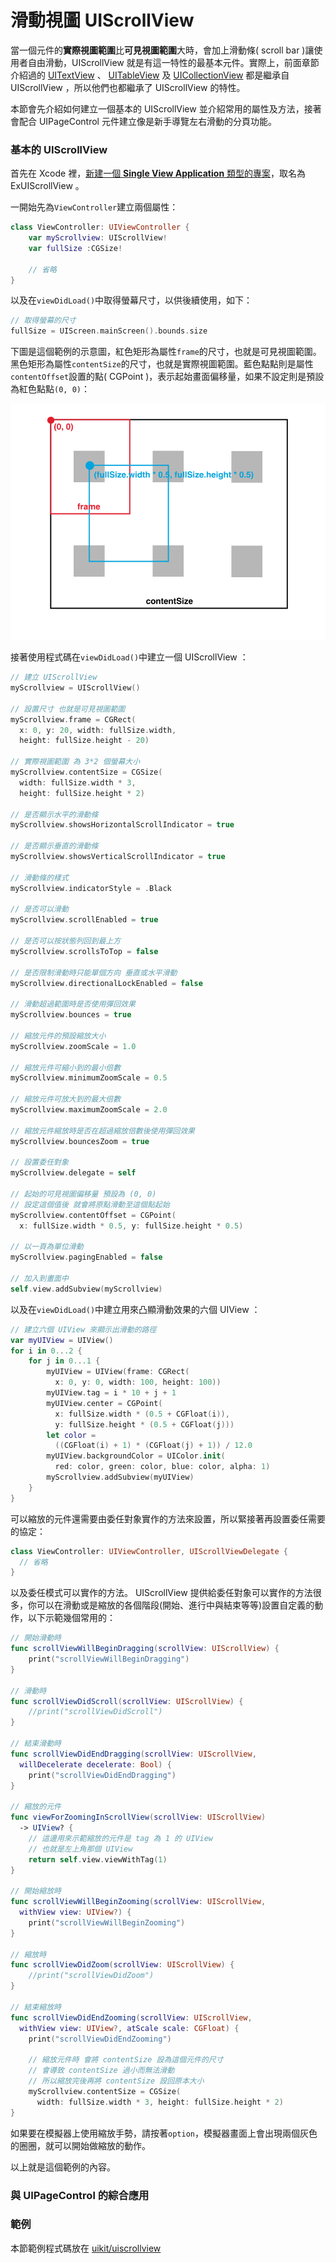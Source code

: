 # 滑動視圖 UIScrollView

當一個元件的**實際視圖範圍**比**可見視圖範圍**大時，會加上滑動條( scroll bar )讓使用者自由滑動，UIScrollView 就是有這一特性的最基本元件。實際上，前面章節介紹過的 [UITextView](../uikit/uitextview.md) 、 [UITableView](../uikit/uitableview.md) 及 [UICollectionView](../uikit/uicollectionview.md) 都是繼承自 UIScrollView ，所以他們也都繼承了 UIScrollView 的特性。

本節會先介紹如何建立一個基本的 UIScrollView 並介紹常用的屬性及方法，接著會配合 UIPageControl 元件建立像是新手導覽左右滑動的分頁功能。


### 基本的 UIScrollView

首先在 Xcode 裡，[新建一個 **Single View Application** 類型的專案](../more/open_project.md#create_a_new_project)，取名為 ExUIScrollView 。

一開始先為`ViewController`建立兩個屬性：

```swift
class ViewController: UIViewController {
    var myScrollview: UIScrollView!
    var fullSize :CGSize!
 
    // 省略
}

```

以及在`viewDidLoad()`中取得螢幕尺寸，以供後續使用，如下：

```swift
// 取得螢幕的尺寸
fullSize = UIScreen.mainScreen().bounds.size

```

下圖是這個範例的示意圖，紅色矩形為屬性`frame`的尺寸，也就是可見視圖範圍。黑色矩形為屬性`contentSize`的尺寸，也就是實際視圖範圍。藍色點點則是屬性`contentOffset`設置的點( CGPoint )，表示起始畫面偏移量，如果不設定則是預設為紅色點點`(0, 0)`：

![uiscrollview01](../images/uikit/uiscrollview/uiscrollview01.png)

接著使用程式碼在`viewDidLoad()`中建立一個 UIScrollView ：

```swift
// 建立 UIScrollView
myScrollview = UIScrollView()

// 設置尺寸 也就是可見視圖範圍
myScrollview.frame = CGRect(
  x: 0, y: 20, width: fullSize.width,
  height: fullSize.height - 20)

// 實際視圖範圍 為 3*2 個螢幕大小
myScrollview.contentSize = CGSize(
  width: fullSize.width * 3,
  height: fullSize.height * 2)

// 是否顯示水平的滑動條
myScrollview.showsHorizontalScrollIndicator = true

// 是否顯示垂直的滑動條
myScrollview.showsVerticalScrollIndicator = true

// 滑動條的樣式
myScrollview.indicatorStyle = .Black

// 是否可以滑動
myScrollview.scrollEnabled = true

// 是否可以按狀態列回到最上方
myScrollview.scrollsToTop = false

// 是否限制滑動時只能單個方向 垂直或水平滑動
myScrollview.directionalLockEnabled = false

// 滑動超過範圍時是否使用彈回效果
myScrollview.bounces = true

// 縮放元件的預設縮放大小
myScrollview.zoomScale = 1.0

// 縮放元件可縮小到的最小倍數
myScrollview.minimumZoomScale = 0.5

// 縮放元件可放大到的最大倍數
myScrollview.maximumZoomScale = 2.0

// 縮放元件縮放時是否在超過縮放倍數後使用彈回效果
myScrollview.bouncesZoom = true

// 設置委任對象
myScrollview.delegate = self

// 起始的可見視圖偏移量 預設為 (0, 0)
// 設定這個值後 就會將原點滑動至這個點起始
myScrollview.contentOffset = CGPoint(
  x: fullSize.width * 0.5, y: fullSize.height * 0.5)

// 以一頁為單位滑動
myScrollview.pagingEnabled = false

// 加入到畫面中
self.view.addSubview(myScrollview)

```

以及在`viewDidLoad()`中建立用來凸顯滑動效果的六個 UIView ：

```swift
// 建立六個 UIView 來顯示出滑動的路徑
var myUIView = UIView()
for i in 0...2 {
    for j in 0...1 {
        myUIView = UIView(frame: CGRect(
          x: 0, y: 0, width: 100, height: 100))
        myUIView.tag = i * 10 + j + 1
        myUIView.center = CGPoint(
          x: fullSize.width * (0.5 + CGFloat(i)),
          y: fullSize.height * (0.5 + CGFloat(j)))
        let color =
          ((CGFloat(i) + 1) * (CGFloat(j) + 1)) / 12.0
        myUIView.backgroundColor = UIColor.init(
          red: color, green: color, blue: color, alpha: 1)
        myScrollview.addSubview(myUIView)
    }
}

```

可以縮放的元件還需要由委任對象實作的方法來設置，所以緊接著再設置委任需要的協定：

```swift
class ViewController: UIViewController, UIScrollViewDelegate {
  // 省略
}

```

以及委任模式可以實作的方法。 UIScrollView 提供給委任對象可以實作的方法很多，你可以在滑動或是縮放的各個階段(開始、進行中與結束等等)設置自定義的動作，以下示範幾個常用的：

```swift
// 開始滑動時
func scrollViewWillBeginDragging(scrollView: UIScrollView) {
    print("scrollViewWillBeginDragging")
}

// 滑動時
func scrollViewDidScroll(scrollView: UIScrollView) {
    //print("scrollViewDidScroll")
}

// 結束滑動時
func scrollViewDidEndDragging(scrollView: UIScrollView,
  willDecelerate decelerate: Bool) {
    print("scrollViewDidEndDragging")
}

// 縮放的元件
func viewForZoomingInScrollView(scrollView: UIScrollView) 
  -> UIView? {
    // 這邊用來示範縮放的元件是 tag 為 1 的 UIView
    // 也就是左上角那個 UIView
    return self.view.viewWithTag(1)
}

// 開始縮放時
func scrollViewWillBeginZooming(scrollView: UIScrollView,
  withView view: UIView?) {
    print("scrollViewWillBeginZooming")
}

// 縮放時
func scrollViewDidZoom(scrollView: UIScrollView) {
    //print("scrollViewDidZoom")
}

// 結束縮放時
func scrollViewDidEndZooming(scrollView: UIScrollView,
  withView view: UIView?, atScale scale: CGFloat) {
    print("scrollViewDidEndZooming")
    
    // 縮放元件時 會將 contentSize 設為這個元件的尺寸
    // 會導致 contentSize 過小而無法滑動
    // 所以縮放完後再將 contentSize 設回原本大小
    myScrollview.contentSize = CGSize(
      width: fullSize.width * 3, height: fullSize.height * 2)
}

```

如果要在模擬器上使用縮放手勢，請按著`option`，模擬器畫面上會出現兩個灰色的圈圈，就可以開始做縮放的動作。

以上就是這個範例的內容。


### 與 UIPageControl 的綜合應用



### 範例

本節範例程式碼放在 [uikit/uiscrollview](https://github.com/itisjoe/swiftgo_files/tree/master/uikit/uiscrollview)

